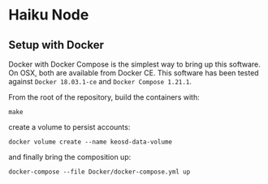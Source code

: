 Haiku Node
==========

Setup with Docker
-----------------

Docker with Docker Compose is the simplest way to bring up this
software. On OSX, both are available from Docker CE. This software has
been tested against `Docker 18.03.1-ce` and `Docker Compose 1.21.1`.

From the root of the repository, build the containers with:

    make

create a volume to persist accounts:

    docker volume create --name keosd-data-volume

and finally bring the composition up:

    docker-compose --file Docker/docker-compose.yml up

